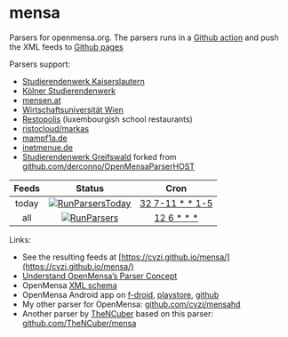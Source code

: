 # mensa
Parsers for openmensa.org. The parsers runs in a [Github action](https://github.com/cvzi/mensa/actions?query=workflow%3ARunParsers) and push the XML feeds to [Github pages](https://cvzi.github.io/mensa/)

Parsers support:
*   [Studierendenwerk Kaiserslautern](https://www.studierendenwerk-kaiserslautern.de/kaiserslautern/essen-und-trinken/)
*   [Kölner Studierendenwerk](https://www.kstw.de/speiseplan)
*   [mensen.at](https://www.mensen.at/)
*   [Wirtschaftsuniversität Wien](http://www.wumensa.at/)
*   [Restopolis](https://portal.education.lu/restopolis/) (luxembourgish school restaurants)
*   [ristocloud/markas](https://www.markas.com)
*   [mampf1a.de](https://mampf1a.de/)
*   [inetmenue.de](https://www.inetmenue.de/)
*   [Studierendenwerk Greifswald](https://www.stw-greifswald.de/essen/speiseplaene/) forked from [github.com/derconno/OpenMensaParserHOST](https://github.com/derconno/OpenMensaParserHOST)

|  Feeds       |                                         Status                                                                                                                  |                     Cron                                                                                                                                      |
|:------------:|:---------------------------------------------------------------------------------------------------------------------------------------------------------------:|:-------------------------------------------------------------------------------------------------------------------------------------------------------------:|
| today        | [![RunParsersToday](https://github.com/cvzi/mensa/workflows/RunParsersToday/badge.svg)](https://github.com/cvzi/mensa/actions?query=workflow%3ARunParsersToday) | [32 7-11 * * 1-5](https://crontab.guru/#32_7-11_*_*_1-5 "“At minute 32 past every hour from 7 through 11 on every day-of-week from Monday through Friday.” ") |
| all          | [![RunParsers](https://github.com/cvzi/mensa/workflows/RunParsers/badge.svg)](https://github.com/cvzi/mensa/actions?query=workflow%3ARunParsers)                | [12 6 * * *](https://crontab.guru/#12_6_*_*_* "“At 06:12.” ")                                                                                                 |

Links:
*   See the resulting feeds at [https://cvzi.github.io/mensa/](https://cvzi.github.io/mensa/)
*   [Understand OpenMensa’s Parser Concept](https://doc.openmensa.org/parsers/understand/)
*   OpenMensa [XML schema](https://doc.openmensa.org/feed/v2/)
*   OpenMensa Android app on [f-droid](https://f-droid.org/en/packages/de.uni_potsdam.hpi.openmensa/), [playstore](https://play.google.com/store/apps/details?id=de.uni_potsdam.hpi.openmensa), [github](https://github.com/domoritz/open-mensa-android)
*   My other parser for OpenMensa: [github.com/cvzi/mensahd](https://github.com/cvzi/mensahd)
*   Another parser by [TheNCuber](https://github.com/TheNCuber/) based on this parser: [github.com/TheNCuber/mensa](https://github.com/TheNCuber/mensa)

